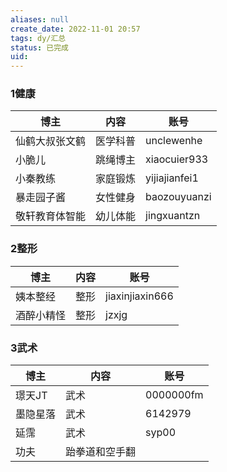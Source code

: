 ```yaml
---
aliases: null
create_date: 2022-11-01 20:57
tags: dy/汇总
status: 已完成
uid: 
---
```


### 1健康

| 博主 | 内容 | 账号 |
| --- | --- | --- |
| 仙鹤大叔张文鹤 | 医学科普 | unclewenhe |
| 小脆儿 | 跳绳博主 | xiaocuier933 |
| 小秦教练 | 家庭锻炼 | yijiajianfei1 |
| 暴走园子酱 | 女性健身 | baozouyuanzi |
| 敬轩教育体智能 | 幼儿体能 | jingxuantzn |

### 2整形

| 博主 | 内容 | 账号 |
| --- | --- | --- |
| 姨本整经 | 整形 | jiaxinjiaxin666 |
| 酒醉小精怪 | 整形 | jzxjg |

### 3武术

| 博主 | 内容 | 账号 |
| --- | --- | --- |
| 璟天JT | 武术 | 0000000fm |
| 墨隐星落 | 武术 | 6142979 |
| 延霈 | 武术 | syp00 |
| 功夫 | 跆拳道和空手翻 |  |